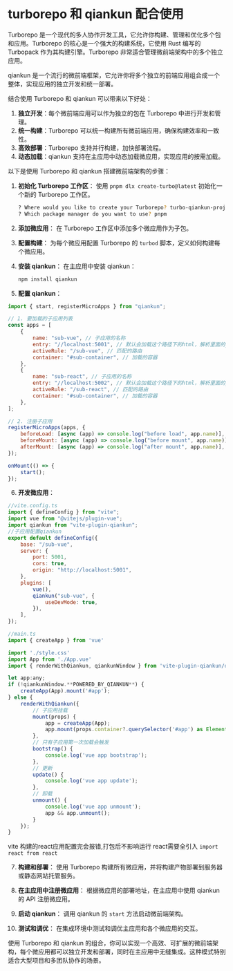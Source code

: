 # turborepo 和 qiankun 配合使用

Turborepo 是一个现代的多人协作开发工具，它允许你构建、管理和优化多个包和应用。Turborepo 的核心是一个强大的构建系统，它使用 Rust 编写的 Turbopack 作为其构建引擎。Turborepo 非常适合管理微前端架构中的多个独立应用。

qiankun 是一个流行的微前端框架，它允许你将多个独立的前端应用组合成一个整体，实现应用的独立开发和统一部署。

结合使用 Turborepo 和 qiankun 可以带来以下好处：

1. **独立开发**：每个微前端应用可以作为独立的包在 Turborepo 中进行开发和管理。
2. **统一构建**：Turborepo 可以统一构建所有微前端应用，确保构建效率和一致性。
3. **高效部署**：Turborepo 支持并行构建，加快部署流程。
4. **动态加载**：qiankun 支持在主应用中动态加载微应用，实现应用的按需加载。

以下是使用 Turborepo 和 qiankun 搭建微前端架构的步骤：

1. **初始化 Turborepo 工作区**：
   使用 `pnpm dlx create-turbo@latest` 初始化一个新的 Turborepo 工作区。

   ```bash
   ? Where would you like to create your Turborepo? turbo-qiankun-project
   ? Which package manager do you want to use? pnpm
   ```

2. **添加微应用**：
   在 Turborepo 工作区中添加多个微应用作为子包。

3. **配置构建**：
   为每个微应用配置 Turborepo 的 `turbod` 脚本，定义如何构建每个微应用。

4. **安装 qiankun**：
   在主应用中安装 qiankun：

   ```bash
   npm install qiankun
   ```

5. **配置 qiankun**：

```javascript
import { start, registerMicroApps } from "qiankun";

// 1. 要加载的子应用列表
const apps = [
	{
		name: "sub-vue", // 子应用的名称
		entry: "//localhost:5001", // 默认会加载这个路径下的html，解析里面的js
		activeRule: "/sub-vue", // 匹配的路由
		container: "#sub-container", // 加载的容器
	},
	{
		name: "sub-react", // 子应用的名称
		entry: "//localhost:5002", // 默认会加载这个路径下的html，解析里面的js
		activeRule: "/sub-react", // 匹配的路由
		container: "#sub-container", // 加载的容器
	},
];

// 2. 注册子应用
registerMicroApps(apps, {
	beforeLoad: [async (app) => console.log("before load", app.name)],
	beforeMount: [async (app) => console.log("before mount", app.name)],
	afterMount: [async (app) => console.log("after mount", app.name)],
});

onMount(() => {
	start();
});
```

6.  **开发微应用**：

```javascript
//vite.config.ts
import { defineConfig } from "vite";
import vue from "@vitejs/plugin-vue";
import qiankun from "vite-plugin-qiankun";
//子应用配置qiankun
export default defineConfig({
    base: "/sub-vue",
    server: {
        port: 5001,
        cors: true,
        origin: "http://localhost:5001",
    },
    plugins: [
        vue(),
        qiankun("sub-vue", {
            useDevMode: true,
        }),
    ],
});
```

```javascript
//main.ts
import { createApp } from 'vue'

import './style.css'
import App from './App.vue'
import { renderWithQiankun, qiankunWindow } from 'vite-plugin-qiankun/dist/helper';

let app:any;
if (!qiankunWindow.**POWERED_BY_QIANKUN**) {
    createApp(App).mount('#app');
} else {
    renderWithQiankun({
        // 子应用挂载
        mount(props) {
            app = createApp(App);
            app.mount(props.container?.querySelector('#app') as Element);
        },
        // 只有子应用第一次加载会触发
        bootstrap() {
            console.log('vue app bootstrap');
        },
        // 更新
        update() {
            console.log('vue app update');
        },
        // 卸载
        unmount() {
            console.log('vue app unmount');
            app && app.unmount();
        }
    });
}

```
vite 构建的react应用配置完会报错,打包后不影响运行
react需要全引入
`import react from react`


7. **构建和部署**：
   使用 Turborepo 构建所有微应用，并将构建产物部署到服务器或静态网站托管服务。

8. **在主应用中注册微应用**：
   根据微应用的部署地址，在主应用中使用 qiankun 的 API 注册微应用。

9. **启动 qiankun**：
   调用 qiankun 的 `start` 方法启动微前端架构。

10. **测试和调优**：
    在集成环境中测试和调优主应用和各个微应用的交互。

使用 Turborepo 和 qiankun 的组合，你可以实现一个高效、可扩展的微前端架构，每个微应用都可以独立开发和部署，同时在主应用中无缝集成。这种模式特别适合大型项目和多团队协作的场景。
